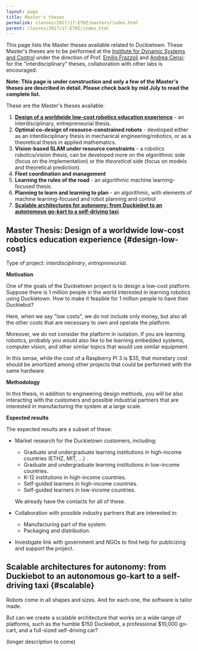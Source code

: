 ```yaml
---
layout: page
title: Master's theses
permalink: classes/2017/17-ETHZ/masters/index.html
parent: classes/2017/17-ETHZ/index.html
---
```

<style>
h4 {
    /*display: block; font-weight: bold;*/
    /*float: left;
    clear: left;*/
    display:table-cell;
    /*color: red;*/
    font-weight: bold;
}
</style>

This page lists the Master theses available related to
Duckietown. These Master's theses are to be performed at the
[Institute for Dynamic Systems and Control][idsc] under the
direction of Prof. [Emilio Frazzoli] and [Andrea Censi];
for the "interdisciplinary" theses, collaboration with other
labs is encouraged.

**Note: This page is under construction and only
a few of the Master's theses are described in detail.
Please check back by mid July to read the complete list.**

These are the Master's theses available:

1. [**Design of a worldwide low-cost robotics education experience**](#design-low-cost) -
  an interdisciplinary, entrepreneurial thesis.
2. **Optimal co-design of resource-constrained robots** - developed either as an interdisciplinary thesis in mechanical engineering/robotics, or as a theoretical thesis in applied mathematics.
3. **Vision-based SLAM under resource constraints** - a robotics robotics/vision thesis, can be developed more on the *algorithmic* side (focus on the implementation) or the _theoretical_ side (focus on models and theoretical prediction).
4. **Fleet coordination and management**
5. **Learning the rules of the road** - an algorithmic machine learning-focused thesis.
6. **Planning to learn and learning to plan**  - an algorithmic, with elements of machine learning-focused and robot planning and control
7. [**Scalable architectures for autonomy: from Duckiebot to an autonomous go-kart to a self-driving taxi**](#scalable).

## Master Thesis: Design of a worldwide low-cost robotics education experience {#design-low-cost}

Type of project: *interdisciplinary*, *entrepreneurial*.

#### Motivation

One of the goals of the Duckietown project
is to design a low-cost platform. Suppose there is 1 million
people in the world interested in learning robotics
using Duckietown. How to make it feasible for 1 million
people to have their Duckiebot?

Here, when we say "low costs", we do not include only money,
but also all the other costs that are necessary to
own and operate the platform.

Moreover, we do not consider the platform in isolation. If you are
learning robotics, probably you would also like to be learning
embedded systems, computer vision, and other similar topics
that would use similar equipment.

In this sense, while the cost of a Raspberry PI 3 is $35, that
monetary cost should be amortized among other projects that could be
performed with the same hardware.

#### Methodology

In this thesis, in addition to engineering design methods, you will be
also interacting with the customers and possible industrial partners
that are interested in manufacturing the system at a large scale.

#### Expected results

The expected results are a subset of these:

- Market research for the Duckietown customers, including:

    * Graduate and undergraduate learning institutions in high-income countries (ETHZ, MIT, ...) .
    * Graduate and undergraduate learning institutions in low-income countries.
    * K-12 institutions in high-income countries.
    * Self-guided learners in high-income countries.
    * Self-guided learners in low-income countries.

  We already have the contacts for all of these.

- Collaboration with possible industry partners that are interested
  in:
  * Manufacturing part of the system.
  * Packaging and distribution.

- Investigate link with government and NGOs to find help
  for publicizing and support the project.

## Scalable architectures for autonomy: from Duckiebot to an autonomous go-kart to a self-driving taxi {#scalable}

Robots come in all shapes and sizes. And for each one,
the software is tailor made.

But can we create a scalable architecture that works
on a wide range of platforms, such as the humble $150 Duckiebot,
a professional $10,000 go-cart, and a full-sized self-driving car?


(longer description to come)

[idsc]: http://www.idsc.ethz.ch/
[Emilio Frazzoli]: http://www.idsc.ethz.ch/the-institute/people/person-detail.html?persid=224034
[Andrea Censi]: https://censi.science/
